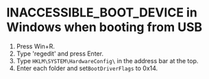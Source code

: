 # INACCESSIBLE_BOOT_DEVICE in Windows when booting from USB

1. Press Win+R.
2. Type 'regedit' and press Enter.
3. Type `HKLM\SYSTEM\HardwareConfig\` in the address bar at the top.
4. Enter each folder and set`BootDriverFlags` to 0x14.
